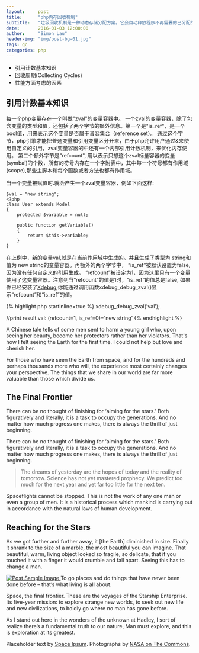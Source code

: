 ```yaml
---
layout:     post
title:      "php内存回收机制"
subtitle:   "垃圾回收机制是一种动态存储分配方案。它会自动释放程序不再需要的已分配的内存块。自动回收内存的过程叫垃圾收集。垃圾回收机制可以让程序员不必过分关心程序内存分配，从而将更多的精力投入到业务逻辑"
date:       2016-01-03 12:00:00
author:     "Simon Lau"
header-img: "img/post-bg-01.jpg"
tags: gc
categories: php
---
```


* 引用计数基本知识
* 回收周期(Collecting Cycles)
* 性能方面考虑的因素

<h2 class="section-heading">引用计数基本知识</h2>

<p>每一个php变量存在一个叫做"zval"的变量容器中。 一个zval的变量容器，除了包含变量的类型和值，还包括了两个字节的额外信息。第一个是"is_ref"，是一个bool值，用来表示这个变量是否属于音容集合（reference set）。 通过这个字节，php引擎才能把普通变量和引用变量区分开来，由于php允许用户通过&来使用自定义的引用，zval变量容器的中还有一个内部引用计数机制，来优化内存使用。 第二个额外字节是"refcount", 用以表示只想这个zval标量容器的变量(symbal)的个数，所有的符号内存在一个字附表中，其中每一个符号都有作用域(scope),那些主脚本和每个函数或者方法也都有作用域。</p>

<p>当一个变量被赋值时.就会产生一个zval变量容器，例如下面这样:</p>

```php?start_inline=1
$val = "new string";
<?php
class User extends Model 
{
    protected $variable = null;

    public function getVariable()
    {
        return $this->variable;
    }
}
```

<p>在上例中，新的变量val,就是在当前作用域中生成的。并且生成了类型为 <a href="http://php.net/manual/zh/features.gc.refcounting-basics.php">string</a>和值为 new string的变量容器。再额外的两个字节中， “is_ref”被默认设置为false, 因为没有任何自定义的引用生成。 “refcount”被设定为1，因为这里只有一个变量使用了这变量容器。注意到当“refcount”的值是1时，“is_ref”的值总是false, 如果你已经安装了<a href="https://xdebug.org/">Xdebug</a>,你能通过调用函数xdebug_debug_zval()显示“refcount”和“is_ref”的值。</p>

{% highlight php  startinline=true %}
xdebug_debug_zval('val');

//print result
val: (refcount=1, is_ref=0)='new string'
{% endhighlight  %}
<p>A Chinese tale tells of some men sent to harm a young girl who, upon seeing her beauty, become her protectors rather than her violators. That's how I felt seeing the Earth for the first time. I could not help but love and cherish her.</p>

<p>For those who have seen the Earth from space, and for the hundreds and perhaps thousands more who will, the experience most certainly changes your perspective. The things that we share in our world are far more valuable than those which divide us.</p>

<h2 class="section-heading">The Final Frontier</h2>

<p>There can be no thought of finishing for ‘aiming for the stars.’ Both figuratively and literally, it is a task to occupy the generations. And no matter how much progress one makes, there is always the thrill of just beginning.</p>

<p>There can be no thought of finishing for ‘aiming for the stars.’ Both figuratively and literally, it is a task to occupy the generations. And no matter how much progress one makes, there is always the thrill of just beginning.</p>

<blockquote>The dreams of yesterday are the hopes of today and the reality of tomorrow. Science has not yet mastered prophecy. We predict too much for the next year and yet far too little for the next ten.</blockquote>

<p>Spaceflights cannot be stopped. This is not the work of any one man or even a group of men. It is a historical process which mankind is carrying out in accordance with the natural laws of human development.</p>

<h2 class="section-heading">Reaching for the Stars</h2>

<p>As we got further and further away, it [the Earth] diminished in size. Finally it shrank to the size of a marble, the most beautiful you can imagine. That beautiful, warm, living object looked so fragile, so delicate, that if you touched it with a finger it would crumble and fall apart. Seeing this has to change a man.</p>

<a href="#">
    <img src="{{ site.baseurl }}/img/post-sample-image.jpg" alt="Post Sample Image">
</a>
<span class="caption text-muted">To go places and do things that have never been done before – that’s what living is all about.</span>

<p>Space, the final frontier. These are the voyages of the Starship Enterprise. Its five-year mission: to explore strange new worlds, to seek out new life and new civilizations, to boldly go where no man has gone before.</p>

<p>As I stand out here in the wonders of the unknown at Hadley, I sort of realize there’s a fundamental truth to our nature, Man must explore, and this is exploration at its greatest.</p>

<p>Placeholder text by <a href="http://spaceipsum.com/">Space Ipsum</a>. Photographs by <a href="https://www.flickr.com/photos/nasacommons/">NASA on The Commons</a>.</p>
